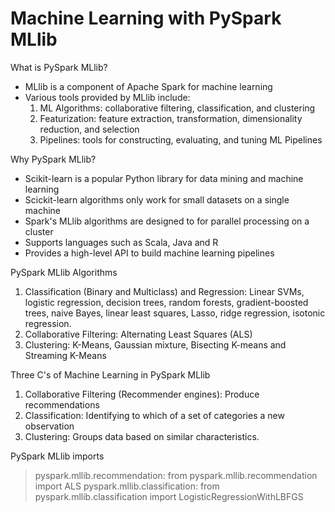 # Machine Learning with PySpark MLlib

What is PySpark MLlib?
- MLlib is a component of Apache Spark for machine learning
- Various tools provided by MLlib include:
    1. ML Algorithms: collaborative filtering, classification, and clustering
    2. Featurization: feature extraction, transformation, dimensionality reduction, and selection
    3. Pipelines: tools for constructing, evaluating, and tuning ML Pipelines

Why PySpark MLlib?
- Scikit-learn is a popular Python library for data mining and machine learning
- Scickit-learn algorithms only work for small datasets on a single machine
- Spark's MLlib algorithms are designed to for parallel processing on a cluster
- Supports languages such as Scala, Java and R
- Provides a high-level API to build machine learning pipelines

PySpark MLlib Algorithms
1. Classification (Binary and Multiclass) and Regression: Linear SVMs, logistic regression, decision trees, random forests, gradient-boosted trees, naive Bayes, linear least squares, Lasso, ridge regression, isotonic regression.
2. Collaborative Filtering: Alternating Least Squares (ALS)
3. Clustering: K-Means, Gaussian mixture, Bisecting K-means and Streaming K-Means

Three C's of Machine Learning in PySpark MLlib
1. Collaborative Filtering (Recommender engines): Produce recommendations
2. Classification: Identifying to which of a set of categories a new observation
3. Clustering: Groups data based on similar characteristics.

PySpark MLlib imports
> pyspark.mllib.recommendation: from pyspark.mllib.recommendation import ALS
> pyspark.mllib.classification: from pyspark.mllib.classification import LogisticRegressionWithLBFGS